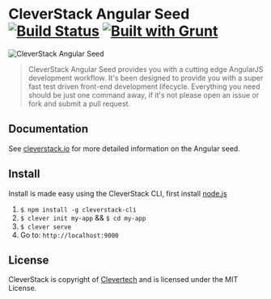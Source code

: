 CleverStack Angular Seed [![Build Status](https://secure.travis-ci.org/CleverStack/angular-seed.png?branch=master)](https://travis-ci.org/CleverStack/angular-seed) [![Built with Grunt](https://cdn.gruntjs.com/builtwith.png)](http://gruntjs.com/)
====================

![CleverStack Angular Seed](http://cleverstack.github.io/assets/img/logos/angular-seed-logo-clean.png "CleverStack Angular Seed")

<blockquote>
CleverStack Angular Seed provides you with a cutting edge AngularJS development workflow. It's been designed to provide you with a super fast test driven front-end development lifecycle. Everything you need should be just one command away, if it's not please open an issue or fork and submit a pull request.
</blockquote>

## Documentation

See [cleverstack.io](http://cleverstack.io/documentation/#frontend) for more detailed information on the Angular seed.

## Install

Install is made easy using the CleverStack CLI, first install [node.js](http://nodejs.org)

1. `$ npm install -g cleverstack-cli`
2. `$ clever init my-app` && `$ cd my-app`
4. `$ clever serve`
5. Go to: `http://localhost:9000`

## License

CleverStack is copyright of [Clevertech](http://clevertech.biz) and is licensed under the MIT License.
